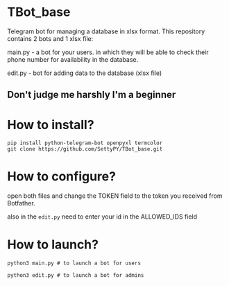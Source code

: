 # TBot_base
Telegram bot for managing a database in xlsx format.
This repository contains 2 bots and 1 xlsx file:

main.py - a bot for your users. in which they will be able to check their phone number for availability in the database.

edit.py - bot for adding data to the database (xlsx file)

## Don't judge me harshly I'm a beginner

# **How to install?**

 ``` 
 pip install python-telegram-bot openpyxl termcolor
 git clone https://github.com/SettyPY/TBot_base.git
 ```
# **How to configure?**
open both files and change the TOKEN field to the token you received from Botfather.

also in the `edit.py` need to enter your id in the ALLOWED_IDS field

# **How to launch?**
```
python3 main.py # to launch a bot for users

python3 edit.py # to launch a bot for admins
```
